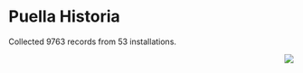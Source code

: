 # Puella Historia

Collected 9763 records from 53 installations.

<p align="right"><img src="https://xn--80aalyho.xn--p1ai/magireco/NAgitan/img/kagome.png" /></p>

